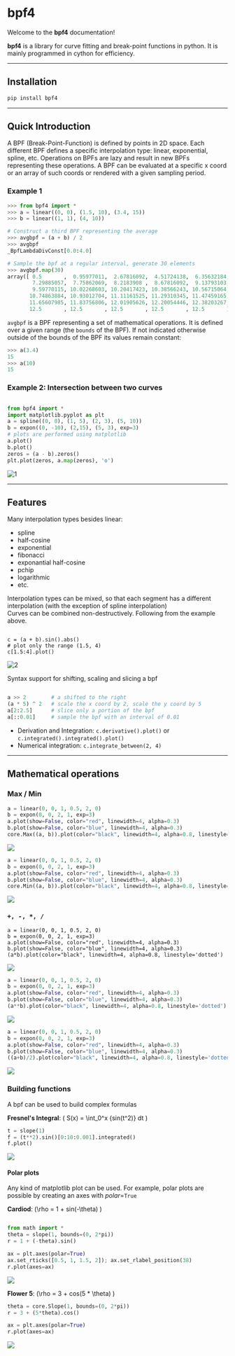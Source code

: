 # bpf4

Welcome to the **bpf4** documentation!

**bpf4** is a library for curve fitting and break-point functions in python. It is mainly programmed
in cython for efficiency.

-----------------

## Installation

```bash
pip install bpf4
```

-----------------


## Quick Introduction


A BPF (Break-Point-Function) is defined by points in 2D space. Each different BPF defines
a specific interpolation type: linear, exponential, spline, etc. Operations on BPFs 
are lazy and result in new BPFs representing these operations. A BPF can be evaluated
at a specific x coord or an array of such coords or rendered with a given sampling 
period.

### Example 1

```python
>>> from bpf4 import *
>>> a = linear((0, 0), (1.5, 10), (3.4, 15))
>>> b = linear((1, 1), (4, 10))

# Construct a third BPF representing the average
>>> avgbpf = (a + b) / 2
>>> avgbpf
_BpfLambdaDivConst[0.0:4.0]

# Sample the bpf at a regular interval, generate 30 elements
>>> avgbpf.map(30)
array([ 0.5       ,  0.95977011,  2.67816092,  4.51724138,  6.35632184,
        7.29885057,  7.75862069,  8.2183908 ,  8.67816092,  9.13793103,
        9.59770115, 10.02268603, 10.20417423, 10.38566243, 10.56715064,
       10.74863884, 10.93012704, 11.11161525, 11.29310345, 11.47459165,
       11.65607985, 11.83756806, 12.01905626, 12.20054446, 12.38203267,
       12.5       , 12.5       , 12.5       , 12.5       , 12.5       ])

```

`avgbpf` is a BPF representing a set of mathematical operations. It is defined over a given range (the `bounds`
of the BPF). If not indicated otherwise outside of the bounds of the BPF its values remain constant:

```python
>>> a(3.4)
15
>>> a(10)
15
```

### Example 2: Intersection between two curves

```python

from bpf4 import *  
import matplotlib.pyplot as plt
a = spline((0, 0), (1, 5), (2, 3), (5, 10))  
b = expon((0, -10), (2,15), (5, 3), exp=3)
# plots are performed using matplotlib
a.plot() 
b.plot() 
zeros = (a - b).zeros()
plt.plot(zeros, a.map(zeros), 'o')
```

![1](https://github.com/gesellkammer/bpf4/raw/master/pics/zeros.png)

------------------


## Features


Many interpolation types besides linear:

* spline
* half-cosine
* exponential
* fibonacci
* exponantial half-cosine
* pchip
* logarithmic
* etc. 

Interpolation types can be mixed, so that each segment has a different interpolation (with the exception of spline interpolation)  
Curves can be combined non-destructively. Following from the example above.  


```pyton

c = (a + b).sin().abs()
# plot only the range (1.5, 4)
c[1.5:4].plot()  

```

![2](https://github.com/gesellkammer/bpf4/raw/master/pics/sinabs.png)

Syntax support for shifting, scaling and slicing a bpf

```python

a >> 2        # a shifted to the right
(a * 5) ^ 2   # scale the x coord by 2, scale the y coord by 5
a[2:2.5]      # slice only a portion of the bpf
a[::0.01]     # sample the bpf with an interval of 0.01

```

* Derivation and Integration: `c.derivative().plot()` or `c.integrated().integrated().plot()`  
* Numerical integration: `c.integrate_between(2, 4)`  


-------------------

## Mathematical operations

### Max / Min

```python
a = linear(0, 0, 1, 0.5, 2, 0)
b = expon(0, 0, 2, 1, exp=3)
a.plot(show=False, color="red", linewidth=4, alpha=0.3)
b.plot(show=False, color="blue", linewidth=4, alpha=0.3)
core.Max((a, b)).plot(color="black", linewidth=4, alpha=0.8, linestyle='dotted')
```
![](assets/Max.png)

```python
a = linear(0, 0, 1, 0.5, 2, 0)
b = expon(0, 0, 2, 1, exp=3)
a.plot(show=False, color="red", linewidth=4, alpha=0.3)
b.plot(show=False, color="blue", linewidth=4, alpha=0.3)
core.Min((a, b)).plot(color="black", linewidth=4, alpha=0.8, linestyle='dotted')
```
![](assets/Min.png)


### `+, -, *, /`

```
a = linear(0, 0, 1, 0.5, 2, 0)
b = expon(0, 0, 2, 1, exp=3)
a.plot(show=False, color="red", linewidth=4, alpha=0.3)
b.plot(show=False, color="blue", linewidth=4, alpha=0.3)
(a*b).plot(color="black", linewidth=4, alpha=0.8, linestyle='dotted')
```
![](assets/math-mul.png)

```python
a = linear(0, 0, 1, 0.5, 2, 0)
b = expon(0, 0, 2, 1, exp=3)
a.plot(show=False, color="red", linewidth=4, alpha=0.3)
b.plot(show=False, color="blue", linewidth=4, alpha=0.3)
(a**b).plot(color="black", linewidth=4, alpha=0.8, linestyle='dotted')
```
![](assets/math-pow.png)

```python
a = linear(0, 0, 1, 0.5, 2, 0)
b = expon(0, 0, 2, 1, exp=3)
a.plot(show=False, color="red", linewidth=4, alpha=0.3)
b.plot(show=False, color="blue", linewidth=4, alpha=0.3)
((a+b)/2).plot(color="black", linewidth=4, alpha=0.8, linestyle='dotted')
```
![](assets/math-avg.png)

### Building functions

A bpf can be used to build complex formulas

**Fresnel's Integral**: \( S(x) = \int_0^x {sin(t^2)} dt \)

```python
t = slope(1)
f = (t**2).sin()[0:10:0.001].integrated()
f.plot()
```

![](assets/fresnel.png)


#### Polar plots

Any kind of matplotlib plot can be used. For example, polar plots are possible
by creating an axes with *polar*=`True`

**Cardiod**: \(\rho = 1 + sin(-\theta) \)

```python

from math import *
theta = slope(1, bounds=(0, 2*pi))
r = 1 + (-theta).sin()

ax = plt.axes(polar=True)
ax.set_rticks([0.5, 1, 1.5, 2]); ax.set_rlabel_position(38)
r.plot(axes=ax)
```
![](assets/cardioid.png)


**Flower 5**: \(\rho = 3 + cos(5 * \theta) \)

```python
theta = core.Slope(1, bounds=(0, 2*pi))
r = 3 + (5*theta).cos()

ax = plt.axes(polar=True)
r.plot(axes=ax)

```
![](assets/polar1.png)